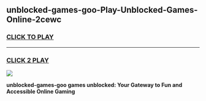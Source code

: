 
## unblocked-games-goo-Play-Unblocked-Games-Online-2cewc
<h3>
<a href="https://premium76.site?title=unblocked-games-goo&ref=25A">CLICK TO PLAY</a></h3>
<hr>

<h3>
<a href="https://premium76.site?title=unblocked-games-goo&ref=25A">CLICK 2 PLAY</a>
  
</h3>

<a href="https://premium76.site?title=unblocked-games-goo&ref=25A"><img src="https://clearcache.store/games.png"></a>


**unblocked-games-goo games unblocked: Your Gateway to Fun and Accessible Online Gaming**
